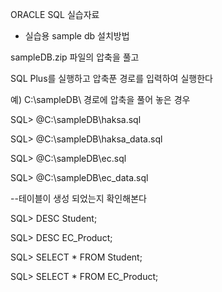 ORACLE SQL 실습자료

* 실습용 sample db 설치방법

sampleDB.zip 파일의 압축을 풀고

SQL Plus를 실행하고 압축푼 경로를 입력하여 실행한다


예) C:\sampleDB\ 경로에 압축을 풀어 놓은 경우


SQL> @C:\sampleDB\haksa.sql

SQL> @C:\sampleDB\haksa_data.sql

SQL> @C:\sampleDB\ec.sql

SQL> @C:\sampleDB\ec_data.sql


--테이블이 생성 되었는지 확인해본다

SQL> DESC Student;

SQL> DESC EC_Product;

SQL> SELECT * FROM Student;

SQL> SELECT * FROM EC_Product;


